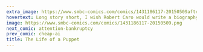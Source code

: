 ```yaml
---
extra_image: https://www.smbc-comics.com/comics/1431186117-20150509after.png
hovertext: Long story short, I wish Robert Caro would write a biography of Pinocchio.
image: https://www.smbc-comics.com/comics/1431186117-20150509.png
next_comic: attention-bankruptcy
prev_comic: cheap-ai
title: The Life of a Puppet
---
```


